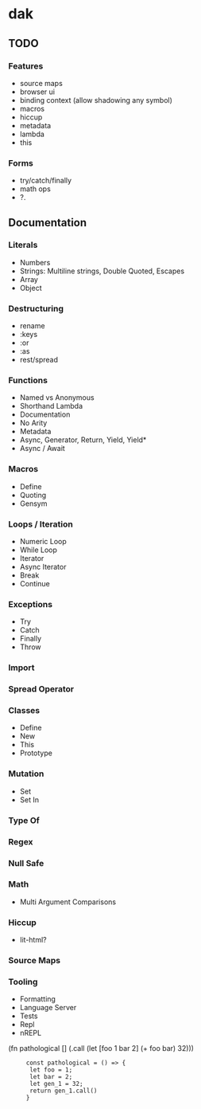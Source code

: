 # dak

## TODO

### Features

- source maps
- browser ui
- binding context (allow shadowing any symbol)
- macros
- hiccup
- metadata
- lambda
- this

### Forms

- try/catch/finally
- math ops
- ?.

## Documentation

### Literals

- Numbers
- Strings: Multiline strings, Double Quoted, Escapes
- Array
- Object

### Destructuring

- rename
- :keys
- :or
- :as
- rest/spread

### Functions

- Named vs Anonymous
- Shorthand Lambda
- Documentation
- No Arity
- Metadata
- Async, Generator, Return, Yield, Yield\*
- Async / Await

### Macros

- Define
- Quoting
- Gensym

### Loops / Iteration

- Numeric Loop
- While Loop
- Iterator
- Async Iterator
- Break
- Continue

### Exceptions

- Try
- Catch
- Finally
- Throw

### Import

### Spread Operator

### Classes

- Define
- New
- This
- Prototype

### Mutation

- Set
- Set In

### Type Of

### Regex

### Null Safe

### Math

- Multi Argument Comparisons

### Hiccup

- lit-html?

### Source Maps

### Tooling

- Formatting
- Language Server
- Tests
- Repl
- nREPL

(fn pathological []
(.call (let [foo 1
bar 2]
(+ foo bar)
32)))

         const pathological = () => {
          let foo = 1;
          let bar = 2;
          let gen_1 = 32;
          return gen_1.call()
         }
